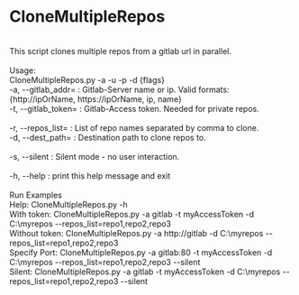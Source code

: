 # CloneMultipleRepos
<br>
This script clones multiple repos from a gitlab url in parallel. <br>
<br>
Usage: <br>
CloneMultipleRepos.py -a <server> -u <user> -p <pass> -d <dest dir path> {flags} <br>
 -a, --gitlab_addr=    : Gitlab-Server name or ip. Valid formats: {http://ipOrName, https://ipOrName, ip, name} <br>
 -t, --gitlab_token=   : Gitlab-Access token. Needed for private repos. <br>
<br>
 -r, --repos_list=     : List of repo names separated by comma to clone. <br>
 -d, --dest_path=      : Destination path to clone repos to. <br>
<br>
 -s, --silent          : Silent mode - no user interaction. <br>
<br>
 -h, --help            : print this help message and exit <br>
<br>
Run Examples<br>
  Help:           CloneMultipleRepos.py -h <br>
  With token:     CloneMultipleRepos.py -a gitlab -t myAccessToken -d C:\myrepos --repos_list=repo1,repo2,repo3 <br>
  Without token:  CloneMultipleRepos.py -a http://gitlab -d C:\myrepos --repos_list=repo1,repo2,repo3 <br>
  Specify Port:   CloneMultipleRepos.py -a gitlab:80 -t myAccessToken -d C:\myrepos --repos_list=repo1,repo2,repo3 --silent <br>
  Silent:         CloneMultipleRepos.py -a gitlab -t myAccessToken -d C:\myrepos --repos_list=repo1,repo2,repo3 --silent <br>